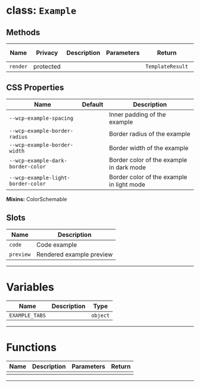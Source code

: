 # class: `Example`

## Methods

| Name     | Privacy   | Description | Parameters | Return           | Inherited From |
| -------- | --------- | ----------- | ---------- | ---------------- | -------------- |
| `render` | protected |             |            | `TemplateResult` |                |

## CSS Properties

| Name                               | Default | Description                               |
| ---------------------------------- | ------- | ----------------------------------------- |
| `--wcp-example-spacing`            |         | Inner padding of the example              |
| `--wcp-example-border-radius`      |         | Border radius of the example              |
| `--wcp-example-border-width`       |         | Border width of the example               |
| `--wcp-example-dark-border-color`  |         | Border color of the example in dark mode  |
| `--wcp-example-light-border-color` |         | Border color of the example in light mode |

**Mixins:** ColorSchemable

## Slots

| Name      | Description              |
| --------- | ------------------------ |
| `code`    | Code example             |
| `preview` | Rendered example preview |

<hr/>

# Variables

| Name           | Description | Type     |
| -------------- | ----------- | -------- |
| `EXAMPLE_TABS` |             | `object` |

<hr/>

# Functions

| Name | Description | Parameters | Return |
| ---- | ----------- | ---------- | ------ |
|      |             |            |        |

<hr/>
